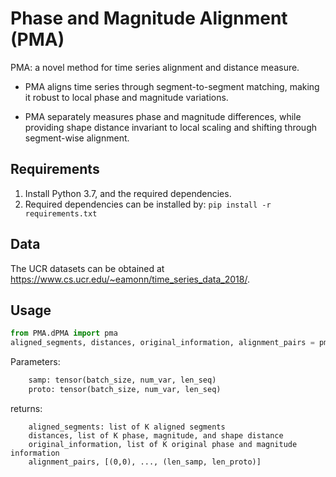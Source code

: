 

# Phase and Magnitude Alignment (PMA)

PMA: a novel method for time series alignment and distance measure. 

* PMA aligns time series through segment-to-segment matching, making it robust to local phase and magnitude variations. 

* PMA separately measures phase and magnitude differences, while providing shape distance invariant to local scaling and shifting through segment-wise alignment. 

## Requirements

1. Install Python 3.7, and the required dependencies.
2. Required dependencies can be installed by: ```pip install -r requirements.txt```

## Data

The UCR datasets can be obtained at https://www.cs.ucr.edu/~eamonn/time_series_data_2018/.

## Usage

```python
from PMA.dPMA import pma
aligned_segments, distances, original_information, alignment_pairs = pma(samp, proto)
```

Parameters:

```python
	samp: tensor(batch_size, num_var, len_seq)
	proto: tensor(batch_size, num_var, len_seq)
```

returns:

```
    aligned_segments: list of K aligned segments
    distances, list of K phase, magnitude, and shape distance
    original_information, list of K original phase and magnitude information
    alignment_pairs, [(0,0), ..., (len_samp, len_proto)]
```



